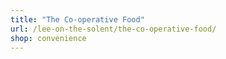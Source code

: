 ```yaml
---
title: "The Co-operative Food"
url: /lee-on-the-solent/the-co-operative-food/
shop: convenience
---
```

